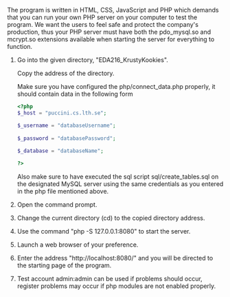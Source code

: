 The program is written in HTML, CSS, JavaScript and PHP which demands that you can run your own PHP server on your computer to test the program. We want the users to feel safe and protect the company's production, thus your PHP server must have both the pdo\_mysql.so and mcrypt.so extensions available when starting the server for everything to function.

1. Go into the given directory, "EDA216\_KrustyKookies".

	Copy the address of the directory.

	Make sure you have configured the php/connect\_data.php properly, it should contain data in the following form

	```php
	<?php
	$_host = "puccini.cs.lth.se";

	$_username = "databaseUsername";
        
	$_password = "databasePassword";
        
	$_database = "databaseName";

	?>
	```

	Also make sure to have executed the sql script sql/create\_tables.sql on the designated MySQL server using the same credentials as you entered in the php file mentioned above.

2. Open the command prompt.

3. Change the current directory (cd) to the copied directory address.

4. Use the command "php -S 127.0.0.1:8080" to start the server.

5. Launch a web browser of your preference.

6. Enter the address "http://localhost:8080/" and you will be directed to the starting page of the program.

7. Test account admin:admin can be used if problems should occur, register problems may occur if php modules are not enabled properly.
